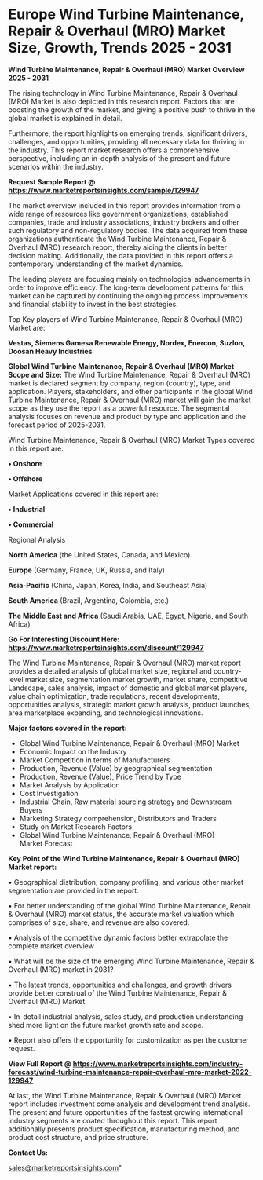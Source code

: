 # Europe Wind Turbine Maintenance, Repair & Overhaul (MRO) Market Size, Growth, Trends 2025 - 2031

<Strong> Wind Turbine Maintenance, Repair & Overhaul (MRO) Market Overview 2025 - 2031</strong>

The rising technology in Wind Turbine Maintenance, Repair & Overhaul (MRO) Market is also depicted in this research report. Factors that are boosting the growth of the market, and giving a positive push to thrive in the global market is explained in detail.

Furthermore, the report highlights on emerging trends, significant drivers, challenges, and opportunities, providing all necessary data for thriving in the industry. This report market research offers a comprehensive perspective, including an in-depth analysis of the present and future scenarios within the industry.

<strong>Request Sample Report @ <a href=https://www.marketreportsinsights.com/sample/129947>https://www.marketreportsinsights.com/sample/129947</a></strong>

The market overview included in this report provides information from a wide range of resources like government organizations, established companies, trade and industry associations, industry brokers and other such regulatory and non-regulatory bodies. The data acquired from these organizations authenticate the Wind Turbine Maintenance, Repair & Overhaul (MRO) research report, thereby aiding the clients in better decision making. Additionally, the data provided in this report offers a contemporary understanding of the market dynamics.

The leading players are focusing mainly on technological advancements in order to improve efficiency. The long-term development patterns for this market can be captured by continuing the ongoing process improvements and financial stability to invest in the best strategies.

Top Key players of Wind Turbine Maintenance, Repair & Overhaul (MRO) Market are:

<strong>Vestas, Siemens Gamesa Renewable Energy, Nordex, Enercon, Suzlon, Doosan Heavy Industries</strong>

<strong><b>Global Wind Turbine Maintenance, Repair & Overhaul (MRO) Market Scope and Size:</b></strong>
The Wind Turbine Maintenance, Repair & Overhaul (MRO) market is declared segment by company, region (country), type, and application. Players, stakeholders, and other participants in the global Wind Turbine Maintenance, Repair & Overhaul (MRO) market will gain the market scope as they use the report as a powerful resource. The segmental analysis focuses on revenue and product by type and application and the forecast period of 2025-2031.

Wind Turbine Maintenance, Repair & Overhaul (MRO) Market Types covered in this report are:

<strong>• Onshore

• Offshore</strong>

Market Applications covered in this report are:

<strong>• Industrial

• Commercial</strong> 

Regional Analysis

<strong>North America</strong> (the United States, Canada, and Mexico)

<strong>Europe</strong> (Germany, France, UK, Russia, and Italy)

<strong>Asia-Pacific</strong> (China, Japan, Korea, India, and Southeast Asia)

<strong>South America</strong> (Brazil, Argentina, Colombia, etc.)

<strong>The Middle East and Africa</strong> (Saudi Arabia, UAE, Egypt, Nigeria, and South Africa)

<strong>Go For Interesting Discount Here: <a href=https://www.marketreportsinsights.com/discount/129947>https://www.marketreportsinsights.com/discount/129947</a></strong>

The Wind Turbine Maintenance, Repair & Overhaul (MRO) market report provides a detailed analysis of global market size, regional and country-level market size, segmentation market growth, market share, competitive Landscape, sales analysis, impact of domestic and global market players, value chain optimization, trade regulations, recent developments, opportunities analysis, strategic market growth analysis, product launches, area marketplace expanding, and technological innovations.

<strong><b>Major factors covered in the report:</b></strong>
<ul>
  <li>Global Wind Turbine Maintenance, Repair & Overhaul (MRO) Market </li>
  <li>Economic Impact on the Industry</li>
  <li>Market Competition in terms of Manufacturers</li>
  <li>Production, Revenue (Value) by geographical segmentation</li>
  <li>Production, Revenue (Value), Price Trend by Type</li>
  <li>Market Analysis by Application</li>
  <li>Cost Investigation</li>
  <li>Industrial Chain, Raw material sourcing strategy and Downstream Buyers</li>
  <li>Marketing Strategy comprehension, Distributors and Traders</li>
  <li>Study on Market Research Factors</li>
  <li>Global Wind Turbine Maintenance, Repair & Overhaul (MRO) Market Forecast</li>
</ul>

<strong><b>Key Point of the Wind Turbine Maintenance, Repair & Overhaul (MRO) Market report:</b></strong>

• Geographical distribution, company profiling, and various other market segmentation are provided in the report.

• For better understanding of the global Wind Turbine Maintenance, Repair & Overhaul (MRO) market status, the accurate market valuation which comprises of size, share, and revenue are also covered.

• Analysis of the competitive dynamic factors better extrapolate the complete market overview

• What will be the size of the emerging Wind Turbine Maintenance, Repair & Overhaul (MRO) market in 2031?

• The latest trends, opportunities and challenges, and growth drivers provide better construal of the Wind Turbine Maintenance, Repair & Overhaul (MRO) Market.

• In-detail industrial analysis, sales study, and production understanding shed more light on the future market growth rate and scope.

• Report also offers the opportunity for customization as per the customer request.

<strong><b>View Full Report @ <a href=https://www.marketreportsinsights.com/industry-forecast/wind-turbine-maintenance-repair-overhaul-mro-market-2022-129947>https://www.marketreportsinsights.com/industry-forecast/wind-turbine-maintenance-repair-overhaul-mro-market-2022-129947</a></b></strong>


At last, the Wind Turbine Maintenance, Repair & Overhaul (MRO) Market report includes investment come analysis and development trend analysis. The present and future opportunities of the fastest growing international industry segments are coated throughout this report. This report additionally presents product specification, manufacturing method, and product cost structure, and price structure.

<strong>Contact Us:</strong>

sales@marketreportsinsights.com"
